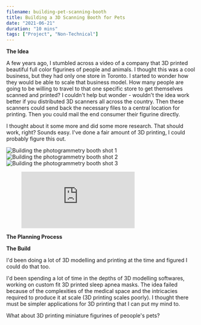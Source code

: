 ```yaml
---
filename: building-pet-scanning-booth
title: Building a 3D Scanning Booth for Pets
date: "2021-06-21"
duration: "10 mins"
tags: ["Project", "Non-Technical"]
---
```


<b>The Idea</b>

A few years ago, I stumbled across a video of a company that 3D printed beautiful full color figurines of people and animals. I thought this was a cool business, but they had only one store in Toronto. I started to wonder how they would be able to scale that business model. How many people are going to be willing to travel to that one specific store to get themselves scanned and printed? I couldn't help but wonder - wouldn't the idea work better if you distributed 3D scanners all across the country. Then these scanners could send back the necessary files to a central location for printing. Then you could mail the end consumer their figurine directly.

I thought about it some more and did some more research. That should work, right? Sounds easy. I've done a fair amount of 3D printing, I could probably figure this out.

![Building the photogrammetry booth shot 1](../../static/photogrammetry_build_1.jpg)
![Building the photogrammetry booth shot 2](../../static/photogrammetry_build_2.jpg)
![Building the photogrammetry booth shot 3](../../static/photogrammetry_build_3.jpg)

<!-- blank line -->
<figure class="video_container">
  <iframe src="https://www.youtube.com/embed/Y8BXqzo4hgs" frameborder="0" allowfullscreen="true"> </iframe>
</figure>
<!-- blank line -->

<b>The Planning Process</b>


<b>The Build</b>




I'd been doing a lot of 3D modelling and printing at the time and figured I could do that too.


I'd been spending a lot of time in the depths of 3D modelling softwares, working on custom fit 3D printed sleep apnea masks. The idea failed because of the complexities of the medical space and the intricacies required to produce it at scale (3D printing scales poorly). I thought there must be simpler applications for 3D printing that I can put my mind to.

What about 3D printing miniature figurines of peoople's pets?